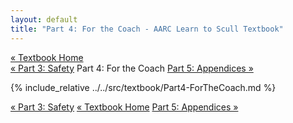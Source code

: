 ```yaml
---
layout: default
title: "Part 4: For the Coach - AARC Learn to Scull Textbook"
---
```


<div class="textbook-header">
  <a href="/textbook/" class="textbook-home-link">« Textbook Home</a>
  <div class="textbook-navigation-compact">
    <a href="/textbook/chapters/part3.md" class="prev-chapter">« Part 3: Safety</a>
    <span class="current-part">Part 4: For the Coach</span>
    <a href="/textbook/chapters/part5.md" class="next-chapter">Part 5: Appendices »</a>
  </div>
</div>

{% include_relative ../../src/textbook/Part4-ForTheCoach.md %}

<div class="textbook-footer">
  <div class="textbook-navigation-compact">
    <a href="/textbook/chapters/part3.md" class="prev-chapter">« Part 3: Safety</a>
    <a href="/textbook/" class="textbook-home-link">« Textbook Home</a>
    <a href="/textbook/chapters/part5.md" class="next-chapter">Part 5: Appendices »</a>
  </div>
</div>